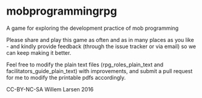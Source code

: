 # mobprogrammingrpg
A game for exploring the development practice of mob programming

Please share and play this game as often and as in many places as you like - and kindly provide feedback (through the issue tracker or via email) so we can keep making it better.

Feel free to modify the plain text files (rpg_roles_plain_text and facilitators_guide_plain_text) with improvements, and submit a pull request for me to modify the printable pdfs accordingly. 

CC-BY-NC-SA Willem Larsen 2016
